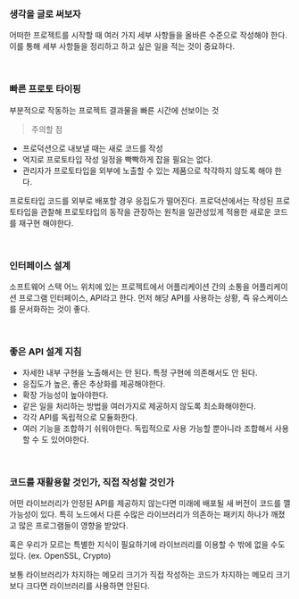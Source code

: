 ### 생각을 글로 써보자
어떠한 프로젝트를 시작할 때 여러 가지 세부 사항들을 올바른 수준으로 작성해야 한다. 이를 통해 세부 사항들을 정리하고 하고 싶은 일을 적는 것이 중요하다.

<br>

### 빠른 프로토 타이핑
부분적으로 작동하는 프로젝트 결과물을 빠른 시간에 선보이는 것

> 주의할 점

- 프로덕션으로 내보낼 때는 새로 코드를 작성
- 억지로 프로토타입 작성 일정을 빡빡하게 잡을 필요는 없다.
- 관리자가 프로토타입을 외부에 노출할 수 있는 제품으로 착각하지 않도록 해야 한다.

프로토타입 코드를 외부로 배포할 경우 응집도가 떨어진다. 프로덕션에서는 작성된 프로토타입을 관찰해 프로토타입의 동작을 관장하는 원칙을 일관성있게 적용한 새로운 코드를 재구현 해야한다.

<br>

### 인터페이스 설계
소프트웨어 스택 어느 위치에 있는 프로젝트에서 어플리케이션 간의 소통을 어플리케이션 프로그램 인터페이스, API라고 한다. 먼저 해당 API를 사용하는 상황, 즉 유스케이스를 문서화하는 것이 좋다.

<br>

### 좋은 API 설계 지침

- 자세한 내부 구현을 노출해서는 안 된다. 특정 구현에 의존해서도 안 된다.
- 응집도가 높은, 좋은 추상화를 제공해야한다.
- 확장 가능성이 높아야한다.
- 같은 일을 처리하는 방법을 여러가지로 제공하지 않도록 최소화해야한다.
- 각각 API를 독립적으로 모듈화한다.
- 여러 기능을 조합하기 쉬워야한다. 독립적으로 사용 가능할 뿐아니라 조합해서 사용할 수 도 있어야한다.

<br>

### 코드를 재활용할 것인가, 직접 작성할 것인가
어떤 라이브러리가 안정된 API를 제공하지 않는다면 미래에 배포될 새 버전이 코드를 깰 가능성이 있다. 특히 노드에서 다른 수많은 라이브러리가 의존하는 패키지 하나가 깨졌고 많은 프로그램들이 영향을 받았다.

혹은 우리가 모르는 특별한 지식이 필요하기에 라이브러리를 이용할 수 밖에 없을 수도 있다. (ex. OpenSSL, Crypto)

보통 라이브러리가 차지하는 메모리 크기가 직접 작성하는 코드가 차지하는 메모리 크기보다 크다면 라이브러리를 사용하면 안된다.